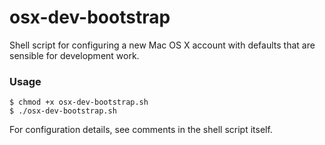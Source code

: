 # osx-dev-bootstrap

Shell script for configuring a new Mac OS X account with defaults that are sensible for 
development work.

### Usage
```
$ chmod +x osx-dev-bootstrap.sh
$ ./osx-dev-bootstrap.sh
```

For configuration details, see comments in the shell script itself.
